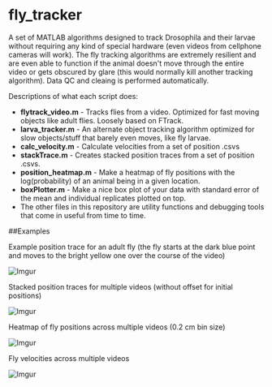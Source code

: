 fly_tracker
===========
A set of MATLAB algorithms designed to track Drosophila and their larvae without requiring any kind of special hardware (even videos from cellphone cameras will work). The fly tracking algorithms are extremely resilient and are even able to function if the animal doesn't move through the entire video or gets obscured by glare (this would normally kill another tracking algorithm). Data QC and cleaing is performed automatically.

Descriptions of what each script does:  
+ **flytrack_video.m** - Tracks flies from a video. Optimized for fast moving objects like adult flies. Loosely based on FTrack.
+ **larva_tracker.m** - An alternate object tracking algorithm optimized for slow objects/stuff that barely even moves, like fly larvae.
+ **calc_velocity.m** - Calculate velocities from a set of position .csvs
+ **stackTrace.m** - Creates stacked position traces from a set of position .csvs.
+ **position_heatmap.m** - Make a heatmap of fly positions with the log(probability) of an animal being in a given location.
+ **boxPlotter.m** - Make a nice box plot of your data with standard error of the mean and individual replicates plotted on top.
+ The other files in this repository are utility functions and debugging tools that come in useful from time to time.

##Examples

Example position trace for an adult fly (the fly starts at the dark blue point and moves to the bright yellow one over the course of the video)

![Imgur](http://i.imgur.com/UO5OyrO.png)

Stacked position traces for multiple videos (without offset for initial positions)

![Imgur](http://i.imgur.com/7kLMQEJ.png)

Heatmap of fly positions across multiple videos (0.2 cm bin size)

![Imgur](http://i.imgur.com/aModsIt.png)

Fly velocities across multiple videos

![Imgur](http://i.imgur.com/8Cogmko.png)
